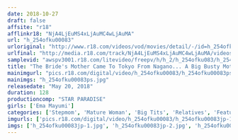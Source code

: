 ```yaml
---
date: 2018-10-27
draft: false
affsite: "r18"
afflinkr18: "NjA4LjEuMS4xLjAuMC4wLjAuMA"
url: "h_254ofku00083"
urloriginal: "http://www.r18.com/videos/vod/movies/detail/-/id=h_254ofku00083"
urlfinal: "http://media.r18.com/track/NjA4LjEuMS4xLjAuMC4wLjAuMA/videos/vod/movies/detail/-/id=h_254ofku00083"
samplevid: "awspv3001.r18.com/litevideo/freepv/h/h_2/h_254ofku083/h_254ofku083_dmb_w.mp4"
title: "The Bride's Mother Came To Tokyo From Nagano... A Big Busty Mother-In-Law From The Shinshu Region Ema Mayumi OFKU-083 083"
mainimgurl: "pics.r18.com/digital/video/h_254ofku00083/h_254ofku00083ps.jpg"
mainimgs: "h_254ofku00083ps.jpg"
releasedate: "May 20, 2018"
duration: 128
productioncomp: "STAR PARADISE"
girls: ['Ema Mayumi']
categories: ['Stepmom', 'Mature Woman', 'Big Tits', 'Relatives', 'Featured Actress', 'Hi-Def']
imgurls: ['pics.r18.com/digital/video/h_254ofku00083/h_254ofku00083jp-1.jpg', 'pics.r18.com/digital/video/h_254ofku00083/h_254ofku00083jp-2.jpg', 'pics.r18.com/digital/video/h_254ofku00083/h_254ofku00083jp-3.jpg', 'pics.r18.com/digital/video/h_254ofku00083/h_254ofku00083jp-4.jpg', 'pics.r18.com/digital/video/h_254ofku00083/h_254ofku00083jp-5.jpg', 'pics.r18.com/digital/video/h_254ofku00083/h_254ofku00083jp-6.jpg', 'pics.r18.com/digital/video/h_254ofku00083/h_254ofku00083jp-7.jpg', 'pics.r18.com/digital/video/h_254ofku00083/h_254ofku00083jp-8.jpg', 'pics.r18.com/digital/video/h_254ofku00083/h_254ofku00083jp-9.jpg', 'pics.r18.com/digital/video/h_254ofku00083/h_254ofku00083jp-10.jpg', 'pics.r18.com/digital/video/h_254ofku00083/h_254ofku00083jp-11.jpg', 'pics.r18.com/digital/video/h_254ofku00083/h_254ofku00083jp-12.jpg', 'pics.r18.com/digital/video/h_254ofku00083/h_254ofku00083jp-13.jpg', 'pics.r18.com/digital/video/h_254ofku00083/h_254ofku00083jp-14.jpg', 'pics.r18.com/digital/video/h_254ofku00083/h_254ofku00083jp-15.jpg', 'pics.r18.com/digital/video/h_254ofku00083/h_254ofku00083jp-16.jpg', 'pics.r18.com/digital/video/h_254ofku00083/h_254ofku00083jp-17.jpg', 'pics.r18.com/digital/video/h_254ofku00083/h_254ofku00083jp-18.jpg', 'pics.r18.com/digital/video/h_254ofku00083/h_254ofku00083jp-19.jpg', 'pics.r18.com/digital/video/h_254ofku00083/h_254ofku00083jp-20.jpg']
imgs: ['h_254ofku00083jp-1.jpg', 'h_254ofku00083jp-2.jpg', 'h_254ofku00083jp-3.jpg', 'h_254ofku00083jp-4.jpg', 'h_254ofku00083jp-5.jpg', 'h_254ofku00083jp-6.jpg', 'h_254ofku00083jp-7.jpg', 'h_254ofku00083jp-8.jpg', 'h_254ofku00083jp-9.jpg', 'h_254ofku00083jp-10.jpg', 'h_254ofku00083jp-11.jpg', 'h_254ofku00083jp-12.jpg', 'h_254ofku00083jp-13.jpg', 'h_254ofku00083jp-14.jpg', 'h_254ofku00083jp-15.jpg', 'h_254ofku00083jp-16.jpg', 'h_254ofku00083jp-17.jpg', 'h_254ofku00083jp-18.jpg', 'h_254ofku00083jp-19.jpg', 'h_254ofku00083jp-20.jpg']
---
```

